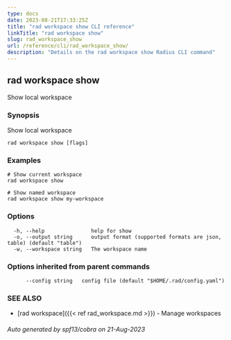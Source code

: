 ```yaml
---
type: docs
date: 2023-08-21T17:33:25Z
title: "rad workspace show CLI reference"
linkTitle: "rad workspace show"
slug: rad_workspace_show
url: /reference/cli/rad_workspace_show/
description: "Details on the rad workspace show Radius CLI command"
---
```

## rad workspace show

Show local workspace

### Synopsis

Show local workspace

```
rad workspace show [flags]
```

### Examples

```
# Show current workspace
rad workspace show

# Show named workspace
rad workspace show my-workspace
```

### Options

```
  -h, --help               help for show
  -o, --output string      output format (supported formats are json, table) (default "table")
  -w, --workspace string   The workspace name
```

### Options inherited from parent commands

```
      --config string   config file (default "$HOME/.rad/config.yaml")
```

### SEE ALSO

* [rad workspace]({{< ref rad_workspace.md >}})	 - Manage workspaces

###### Auto generated by spf13/cobra on 21-Aug-2023
